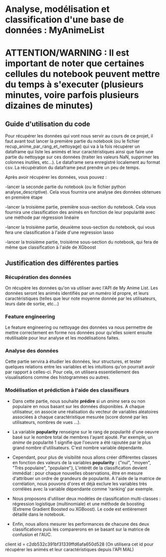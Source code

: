 # Analyse, modélisation et classification d'une base de données : MyAnimeList

# ATTENTION/WARNING : Il est important de noter que certaines cellules du notebook peuvent mettre du temps à s'executer (plusieurs minutes, voire parfois plusieurs dizaines de minutes)

## Guide d'utilisation du code

Pour récupérer les données qui vont nous servir au cours de ce projet, il faut avant tout lancer la première partie du notebook (ou le fichier recup_anime_par_rang_et_nettoyage) qui va à la fois récupérer un dataframe qui liste les animés et leur caractéristiques ainsi que faire une partie du nettoyage sur ces données (traiter les valeurs NaN, supprimer les colonnes inutiles, etc...). Le dataframe sera enregistré localement au format csv. La récupération du dataframe peut prendre un peu de temps.

Après avoir récupérer les données, vous pouvez :

-lancer la seconde partie du notebook (ou le fichier python analyse_descriptive). Cela vous fournira une analyse des données obtenues en première étape

-lancer la troisième partie, première sous-section du notebook. Cela vous fournira une classification des animés en fonction de leur popularité avec une méthode par régression linéaire

-lancer la troisième partie, deuxième sous-section du notebook, qui vous fera une classification à l'aide d'une regression lasso

-lancer la troisième partie, troisième sous-section du notebook, qui fera de même que classification à l'aide de XGboost

## Justification des différentes parties

### Récupération des données
On récupère les données qu'on va utiliser avec l'API de My Anime List. Les données seront les animés identifiés par un numéro id propre, et leurs caractéristiques (telles que leur note moyenne donnée par les utilisateurs, leurs date de sortie, etc...)

### Feature engineering
Le feature engineering ou nettoyage des données va nous permettre de mettre correctement en forme nos données pour qu'elles soient ensuite réutilisable pour leur analyse et les modélisations faites.

### Analyse des données
Cette partie servira à étudier les données, leur structures, et tester quelques relations entre les variables et les intuitions qu'on pourrait avoir par rapport à celles-ci. Pour cela, on utilisera essentiellement des visualisations comme des histogrammes ou autres.

### Modélisation et prédiction à l'aide des classifieurs
- Dans cette partie, nous souhaite **prédire** si un *anime* sera ou non populaire en nous basant sur les données disponibles. A chaque utilisateur, on associe une réalisation du vecteur de variables aléatoires associées à chaque caractéristique mesurée (score donné par les utilisateurs, nombres de vues ...).

- La variable **popularity** renseigne sur le rang de popularité d'une oeuvre basé sur le nombre total de membres l'ayant ajouté. Par exemple, un *anime* de popularité 1 signifie que l'oeuvre a été rajoutée par le plus grand nombre d'utilisateurs. C'est nombre variable dépendante.

- Cependant, pour plus de visibilité nous allons créer différentes classes en fonction des valeurs de la variables **popularity** : {"nul", "moyen", "Très populaire", "populaire"},  L'intérêt de la classification devient immédiat : pour chaque nouvelles observations, être en mesure d'attribuer un ordre de grandeurs de popularité. A l'aide de la matrice de corrélation, nous pouvons d'ores et déjà exclure les variables très corrélées avec la variable dépendante comme 'ranking' par exemple.

- Nous proposons d'utiliser deux modèles de classification multi-classes : régression logistique (multinomiale) et une méthode de boosting (Extreme Gradient Boosted ou XGBoost). Le code est entièrement détaillé dans le notebook.

- Enfin, nous allons mesurer les performances de chacune des deux classifications puis les comparerons en se basant sur la matrice de confusion et l'AUC.



client id = c2db532c391bf31339ffd6afa650d528 (On utilisera cet id pour récupérer les animés et leur caractéristiques depuis l'API MAL)